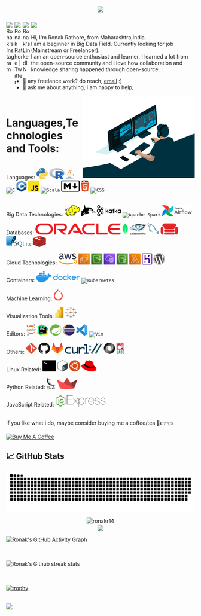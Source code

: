 <h1 align="center">
  <a href="https://git.io/typing-svg">
    <img src="https://readme-typing-svg.herokuapp.com?color=%2340A597&size=30&width=800&lines=Hey+there+!!!+I+am+Ronak+Rathore;I+love+finding+secrets+hidden+in+the+Data">
  </a>
</h1>

<a href="https://www.instagram.com/rastar14/">
  <img align="left" alt="Ronak's Instagram" width="22px" src="https://raw.githubusercontent.com/hussainweb/hussainweb/main/icons/instagram.png" />
</a>
<a href="https://twitter.com/rastar1408">
  <img align="left" alt="Ronak Rathore | Twitter" width="22px" src="https://raw.githubusercontent.com/peterthehan/peterthehan/master/assets/twitter.svg" />
</a>
<a href="https://www.linkedin.com/in/ronak-rathore-4981b0117/">
  <img align="left" alt="Ronak's LinkedIN" width="22px" src="https://raw.githubusercontent.com/peterthehan/peterthehan/master/assets/linkedin.svg" />
</a>

![](https://visitor-badge.glitch.me/badge?page_id=ronakr14.ronakr14)

Hi, I'm Ronak Rathore, from Maharashtra,India. <br>
I am a beginner in Big Data Field. Currently looking for job (Mainstream or Freelancer).<br>
I am an open-source enthusiast and learner. I learned a lot from the open-source community and I love how collaboration and knowledge sharing happened through open-source.

- 💼 any freelance work? do reach, [email](mailto:ronak.rathore05@gmail.com) :)<br>
- 💬 ask me about anything, i am happy to help;

<img  align="right" alt="GIF" src="https://github.com/ronakr14/ronakr14/blob/main/logos/code.gif?raw=true" style="float:right" width="300" height="220" />
<br>

<h1> Languages,Technologies and Tools:  </h1>
<br>
Languages:
<code><img height="30" src="https://github.com/ronakr14/ronakr14/blob/main/logos/python.svg" alt="python" title="python" /></code>
<code><img height="30" src="https://github.com/ronakr14/ronakr14/blob/main/logos/r-lang.svg" alt="r-lang" title="r-lang" /></code>
<code><img height="30" src="https://github.com/ronakr14/ronakr14/blob/main/logos/java.svg" alt="java" title="java" /></code>
<code><img height="30" src="https://user-images.githubusercontent.com/25181517/192106070-46255bcf-65e6-4c6b-a296-bf8d0d8fb2a7.png" alt="C" title="C" /></code>
<code><img height="30" src="https://github.com/ronakr14/ronakr14/blob/main/logos/c-plusplus.svg" alt="c-plusplus" title="c-plusplus" /></code>
<code><img height="30" src="https://github.com/ronakr14/ronakr14/blob/main/logos/javascript.svg" alt="javascript" title="javascript" /></code>
<code><img height="30" src="https://user-images.githubusercontent.com/25181517/185062806-7be3b0f6-3373-44a8-be19-21ddd2307a70.png" alt="Scala" title="Scala" /></code>
<code><img height="30" src="https://github.com/ronakr14/ronakr14/blob/main/logos/markdown.svg" alt="markdown" title="markdown" /></code>
<code><img height="30" src="https://github.com/ronakr14/ronakr14/blob/main/logos/html-5.svg" alt="html-5" title="html-5" /></code>
<code><img height="30" src="https://user-images.githubusercontent.com/25181517/183898674-75a4a1b1-f960-4ea9-abcb-637170a00a75.png" alt="CSS" title="CSS" /></code>
<br><br>

Big Data Technologies:
<code><img height="30" src="https://github.com/ronakr14/ronakr14/blob/main/logos/hadoop.svg" alt="hadoop" title="hadoop" /></code>
<code><img height="30" src="https://github.com/ronakr14/ronakr14/blob/main/logos/hbase.svg" alt="hbase" title="hbase" /></code>
<code><img height="30" src="https://github.com/ronakr14/ronakr14/blob/main/logos/kafka.svg" alt="kafka" title="kafka" /></code>
<code><img height="30" src="https://user-images.githubusercontent.com/25181517/184357834-eba1eee1-6074-4b9c-8ed3-5373868096cc.png" alt="Apache Spark" title="Apache Spark" /></code>
<code><img height="30" src="https://github.com/ronakr14/ronakr14/blob/main/logos/airflow.svg" alt="airflow" title="airflow" /></code>
<br>

Databases:
<code><img height="30" src="https://github.com/ronakr14/ronakr14/blob/main/logos/oracle.svg" alt="oracle" title="oracle" /></code>
<code><img height="30" src="https://github.com/ronakr14/ronakr14/blob/main/logos/mongodb-icon.svg" alt="mongodb-icon" title="mongodb-icon" /></code>
<code><img height="30" src="https://github.com/ronakr14/ronakr14/blob/main/logos/cassandra.svg" alt="cassandra" title="cassandra" /></code>
<code><img height="30" src="https://github.com/ronakr14/ronakr14/blob/main/logos/mysql-icon.svg" alt="mysql-icon" title="mysql-icon" /></code>
<code><img height="30" src="https://github.com/ronakr14/ronakr14/blob/main/logos/couchdb-icon.svg" alt="couchdb-icon" title="couchdb-icon" /></code>
<code><img height="30" src="https://github.com/ronakr14/ronakr14/blob/main/logos/sqlite.svg" alt="sqlite" title="sqlite" /></code>
<code><img height="30" src="https://github.com/ronakr14/ronakr14/blob/main/logos/redis.svg" alt="redis" title="redis" /></code>
<br>

Cloud Technologies:
<code><img height="30" src="https://github.com/ronakr14/ronakr14/blob/main/logos/aws.svg" alt="aws" title="aws" /></code>
<code><img height="30" src="https://github.com/ronakr14/ronakr14/blob/main/logos/aws-ec2.svg" alt="aws-ec2" title="aws-ec2" /></code>
<code><img height="30" src="https://github.com/ronakr14/ronakr14/blob/main/logos/aws-s3.svg" alt="aws-s3" title="aws-s3" /></code>
<code><img height="30" src="https://github.com/ronakr14/ronakr14/blob/main/logos/aws-vpc.svg" alt="aws-vpc" title="aws-vpc" /></code>
<code><img height="30" src="https://github.com/ronakr14/ronakr14/blob/main/logos/aws-glacier.svg" alt="aws-glacier" title="aws-glacier" /></code>
<code><img height="30" src="https://github.com/ronakr14/ronakr14/blob/main/logos/aws-lambda.svg" alt="aws-lambda" title="aws-lambda" /></code>
<code><img height="30" src="https://github.com/ronakr14/ronakr14/blob/main/logos/heroku-icon.svg" alt="heroku-icon" title="heroku-icon" /></code>
<code><img height="30" src="https://github.com/ronakr14/ronakr14/blob/main/logos/wordpress-icon.svg" alt="wordpress-icon" title="wordpress-icon" /></code>
<br>

Containers:
<code><img height="30" src="https://github.com/ronakr14/ronakr14/blob/main/logos/docker.svg" alt="docker" title="docker" /></code>
<code><img height="30" src="https://user-images.githubusercontent.com/25181517/182534006-037f08b5-8e7b-4e5f-96b6-5d2a5558fa85.png" alt="Kubernetes" title="Kubernetes" /></code>
<br>

Machine Learning:
<code><img height="30" src="https://github.com/ronakr14/ronakr14/blob/main/logos/pytorch-icon.svg" alt="pytorch-icon" title="pytorch-icon" /></code>
<br>

Visualization Tools:
<code><img height="30" src="https://github.com/ronakr14/ronakr14/blob/main/logos/microsoft-power-bi.svg" alt="microsoft-power-bi" title="microsoft-power-bi" /></code>
<code><img height="30" src="https://github.com/ronakr14/ronakr14/blob/main/logos/tableau-icon.svg" alt="tableau-icon" title="tableau-icon" /></code>
<br>

Editors:
<code><img height="30" src="https://github.com/ronakr14/ronakr14/blob/main/logos/jupyter.svg" alt="jupyter" title="jupyter" /></code>
<code><img height="30" src="https://github.com/ronakr14/ronakr14/blob/main/logos/pycharm.svg" alt="pycharm" title="pycharm" /></code>
<code><img height="30" src="https://github.com/ronakr14/ronakr14/blob/main/logos/spring-icon.svg" alt="spring-icon" title="spring-icon" /></code>
<code><img height="30" src="https://github.com/ronakr14/ronakr14/blob/main/logos/eclipse-icon.svg" alt="eclipse-icon" title="eclipse-icon" /></code>
<code><img height="30" src="https://github.com/ronakr14/ronakr14/blob/main/logos/visual-studio-code.svg" alt="visual-studio-code" title="visual-studio-code" /></code>
<code><img height="30" src="https://user-images.githubusercontent.com/25181517/192108889-232b3431-a585-4b36-a62d-9078bd3641d9.png" alt="Vim" title="Vim" /></code>
<br>

Others:
<code><img height="30" src="https://github.com/ronakr14/ronakr14/blob/main/logos/git-icon.svg" alt="git-icon" title="git-icon" /></code>
<code><img height="30" src="https://github.com/ronakr14/ronakr14/blob/main/logos/github-icon.svg" alt="github-icon" title="github-icon" /></code>
<code><img height="30" src="https://github.com/ronakr14/ronakr14/blob/main/logos/gitlab.svg" alt="gitlab" title="gitlab" /></code>
<code><img height="30" src="https://github.com/ronakr14/ronakr14/blob/main/logos/curl.svg" alt="curl" title="curl" /></code>
<code><img height="30" src="https://github.com/ronakr14/ronakr14/blob/main/logos/json.svg" alt="json" title="json" /></code>
<code><img height="30" src="https://github.com/ronakr14/ronakr14/blob/main/logos/jade.svg" alt="jade" title="jade" /></code>
<br>

Linux Related:
<code><img height="30" src="https://github.com/ronakr14/ronakr14/blob/main/logos/terminal.svg" alt="terminal" title="terminal" /></code>
<code><img height="30" src="https://github.com/ronakr14/ronakr14/blob/main/logos/bash-icon.svg" alt="bash-icon" title="bash-icon" /></code>
<code><img height="30" src="https://github.com/ronakr14/ronakr14/blob/main/logos/ubuntu.svg" alt="ubuntu" title="ubuntu" /></code>
<code><img height="30" src="https://github.com/ronakr14/ronakr14/blob/main/logos/redhat-icon.svg" alt="redhat-icon" title="redhat-icon" /></code>
<br>

Python Related:
<code><img height="30" src="https://github.com/ronakr14/ronakr14/blob/main/logos/flask.svg" alt="flask" title="flask" /></code>
<code><img height="30" src="https://github.com/ronakr14/ronakr14/blob/main/logos/streamlit.svg" alt="streamlit" title="streamlit" /></code>
<br>

JavaScript Related:
<code><img height="30" src="https://github.com/ronakr14/ronakr14/blob/main/logos/nodejs-icon.svg" alt="nodejs-icon" title="nodejs-icon" /></code>
<code><img height="30" src="https://github.com/ronakr14/ronakr14/blob/main/logos/express.svg" alt="express" title="express" /></code>
<br>

<br>
if you like what i do, maybe consider buying me a coffee/tea 🥺👉👈

<a href="https://www.buymeacoffee.com/ronakr14" target="_blank"><img src="https://cdn.buymeacoffee.com/buttons/v2/default-red.png" alt="Buy Me A Coffee" width="150" ></a>

## &#x1f4c8; GitHub Stats
<div align="center">
  <a href="https://1999azzar.github.io/1999AZZAR/">
  <img  src="https://github.com/1999AZZAR/1999AZZAR/blob/main/resources/img/grid-snake.svg"
       alt="snake" /></a>
</div>

<p align="center"> <img src="https://github-readme-stats.vercel.app/api?username=ronakr14&show_icons=true&theme=gotham" alt="ronakr14" />

<br>

<a href="https://github.com/ronakr14/ronakr14">
  <img align="center" src="https://github-readme-stats.vercel.app/api/top-langs/?username=ronakr14&layout=compact&theme=chartreuse-dark&title_color=ffffff&text_color=c9cacc&icon_color=2bbc8a&bg_color=1d1f21" />
</a>
  
<br/>

[![Ronak's GitHub Activity Graph](https://activity-graph.herokuapp.com/graph?username=ronakr14&theme=rogue)](https://github.com/ronakr14)


<br/><br/>
![Ronak's Github streak stats](https://github-readme-streak-stats.herokuapp.com/?user=ronakr14) 

<br><br>
[![trophy](https://github-profile-trophy.vercel.app/?username=ronakr14)](https://github.com/ryo-ma/github-profile-trophy)

<br/>
<div>
  <a align="left" href="https://github.com/ronakr14/Network_Intrusion_Detection_System">
  <img align="center" src="https://github-readme-stats.vercel.app/api/pin/?username=ronakr14&repo=Network_Intrusion_Detection_System&title_color=ffffff&text_color=c9cacc&icon_color=2bbc8a&bg_color=1d1f21" />
</a> 
</div>
